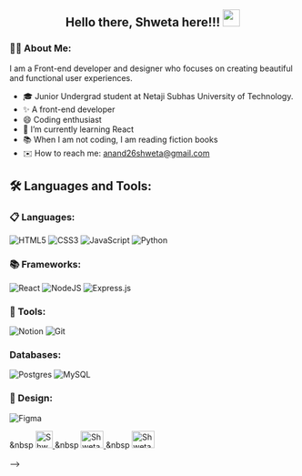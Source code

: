 <h2 align="center">Hello there, Shweta here!!! <img src="https://raw.githubusercontent.com/MartinHeinz/MartinHeinz/master/wave.gif" height="30px"></h2>

### :woman_technologist: About Me:
I am a Front-end developer and designer who focuses on creating beautiful and functional user experiences.
 - 🎓 Junior Undergrad student at Netaji Subhas University of Technology.
 - ✨ A front-end developer
 - :smile: Coding enthusiast
 - 🌻 I’m currently learning React
 - 📚 When I am not coding, I am reading fiction books
 - ✉️ How to reach me: anand26shweta@gmail.com

<!-- #### 🗓 My GitHub Card
<br>
<img src="https://github-readme-stats.vercel.app/api?username=shweta200126&show_icons=true&theme=default&bg_color=ffffff00&text_color=808080&hide_border=true" height=200>
<hr> -->

## :hammer_and_wrench: Languages and Tools:

### :clipboard: Languages:

![HTML5](https://img.shields.io/badge/html5-%23E34F26.svg?style=for-the-badge&logo=html5&logoColor=white)
![CSS3](https://img.shields.io/badge/css3-%231572B6.svg?style=for-the-badge&logo=css3&logoColor=white)
![JavaScript](https://img.shields.io/badge/javascript-%23323330.svg?style=for-the-badge&logo=javascript&logoColor=%23F7DF1E)
![Python](https://img.shields.io/badge/python%20-%2314354C.svg?&style=for-the-badge&logo=python&logoColor=white)

### :books: Frameworks:

![React](https://img.shields.io/badge/react-%2320232a.svg?style=for-the-badge&logo=react&logoColor=%2361DAFB)
![NodeJS](https://img.shields.io/badge/node.js-6DA55F?style=for-the-badge&logo=node.js&logoColor=white)
![Express.js](https://img.shields.io/badge/express.js-%23404d59.svg?style=for-the-badge&logo=express&logoColor=%2361DAFB)

### :hammer: Tools:

![Notion](https://img.shields.io/badge/Notion-%23000000.svg?style=for-the-badge&logo=notion&logoColor=white)
![Git](https://img.shields.io/badge/git-%23F05033.svg?style=for-the-badge&logo=git&logoColor=white)

### Databases: 

![Postgres](https://img.shields.io/badge/postgres-%23316192.svg?style=for-the-badge&logo=postgresql&logoColor=white)
![MySQL](https://img.shields.io/badge/mysql-%2300f.svg?style=for-the-badge&logo=mysql&logoColor=white)

### :art: Design:

![Figma](https://img.shields.io/badge/figma-%23F24E1E.svg?style=for-the-badge&logo=figma&logoColor=white)

<!-- <h2 align="center">Connect with Me !! 🤝</h2> 

<p align="center">
<!-- <a href="https://github.com/Shweta200126" target="_blank">
<img src="https://upload.wikimedia.org/wikipedia/commons/9/91/Octicons-mark-github.svg" alt="Shweta R. Anand | GitHub" style="margin-bottom: 5px;" width=40 height=30 target="_blank" />
</a> -->
 &nbsp
<a href="https://www.linkedin.com/in/shweta-ranjan-anand-a3246b203/" target="_blank">
<img src="https://upload.wikimedia.org/wikipedia/commons/0/01/LinkedIn_Logo.svg" alt="Shweta R. Anand | linkedin" height=30 target="_blank" />
</a>
 &nbsp
<a href="https://twitter.com/Shweta200126" target="_blank">
<img src="https://upload.wikimedia.org/wikipedia/commons/6/6f/Logo_of_Twitter.svg" alt="Shweta R. Anand | Twitter" style="margin-bottom: 5px;" width=40 height=30 target="_blank" />
</a>
 &nbsp
<a href="mailto:anand26shweta@gmail.com">
 <img alt="Shweta R. Anand | Gmail" src="https://upload.wikimedia.org/wikipedia/commons/7/7e/Gmail_icon_%282020%29.svg" width=40 height=30 target="_blank" />
</a>
</p> -->
